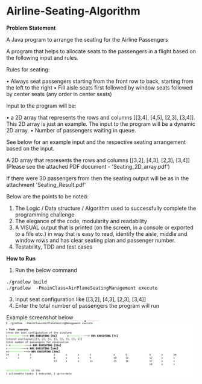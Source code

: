 # Airline-Seating-Algorithm

**Problem Statement**

A Java program to arrange the seating for the Airline Passengers

A program that helps to allocate seats to the passengers in a flight based on the following input and rules.

Rules for seating:

• Always seat passengers starting from the front row to back, starting from the left to the right
• Fill aisle seats first followed by window seats followed by center seats (any order in center seats)

Input to the program will be:

• a 2D array that represents the rows and columns [[3,4], [4,5], [2,3], [3,4]]. This 2D array is just an example. The input to the program will be a dynamic 2D array.
• Number of passengers waiting in queue.


See below for an example input and the respective seating arrangement based on the input.

A 2D array that represents the rows and columns [[3,2], [4,3], [2,3], [3,4]] (Please see the attached PDF document - 'Seating_2D_array.pdf')

If there were 30 passengers from then the seating output will be as in the attachment 'Seating_Result.pdf'

Below are the points to be noted:

1. The Logic / Data structure / Algorithm used to successfully complete the programming challenge
2. The elegance of the code, modularity and readability
3. A VISUAL output that is printed (on the screen, in a console or exported to a file etc.) in way that is easy to read, identify the aisle, middle and window rows and has clear seating plan and passenger number.
4. Testability, TDD and test cases


**How to Run**
1. Run the below command

```
./gradlew build
./gradlew  -PmainClass=AirPlaneSeatingManagement execute
```

3. Input seat configuration like [[3,2], [4,3], [2,3], [3,4]]
4. Enter the total number of passengers the program will run  

Example screenshot below
![Demo](./output.png)






